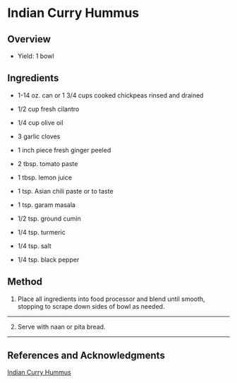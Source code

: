 # Indian Curry Hummus

## Overview

- Yield: 1 bowl

## Ingredients

- 1-14 oz. can or 1 3/4 cups cooked chickpeas rinsed and drained

- 1/2 cup fresh cilantro

- 1/4 cup olive oil

- 3 garlic cloves

- 1 inch piece fresh ginger peeled

- 2 tbsp. tomato paste

- 1 tbsp. lemon juice

- 1 tsp. Asian chili paste or to taste

- 1 tsp. garam masala

- 1/2 tsp. ground cumin

- 1/4 tsp. turmeric

- 1/4 tsp. salt

- 1/4 tsp. black pepper

## Method

1. Place all ingredients into food processor and blend until smooth, stopping to scrape down sides of bowl as needed.
---

2. Serve with naan or pita bread.
---

## References and Acknowledgments

[Indian Curry Hummus](https://www.connoisseurusveg.com/indian-curry-hummus)
